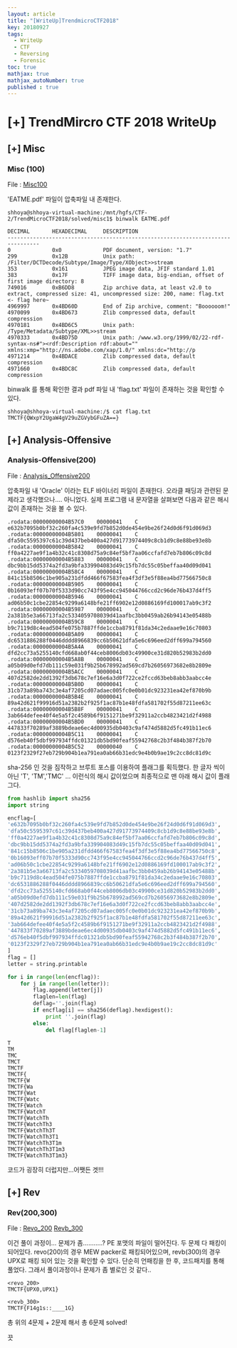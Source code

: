 ```yaml
---
layout: article
title: "[WriteUp]TrendmicroCTF2018"
key: 20180927
tags:
  - WriteUp
  - CTF
  - Reversing
  - Forensic
toc: true
mathjax: true
mathjax_autoNumber: true
published : true
---
```


# [+] TrendMircro CTF 2018 WriteUp

<!--more-->

## [+] Misc

### Misc (100)

File : <a href="https://github.com/Shhoya/Shhoya.github.io/raw/master/CTF/TMCTF2018/misc_100.zip">Misc100</a>

'EATME.pdf' 파일이 압축파일 내 존재한다.

```
shhoya@shhoya-virtual-machine:/mnt/hgfs/CTF-2/TrendMicroCTF2018/solved/misc1$ binwalk EATME.pdf 

DECIMAL       HEXADECIMAL     DESCRIPTION
--------------------------------------------------------------------------------
0             0x0             PDF document, version: "1.7"
299           0x12B           Unix path: /Filter/DCTDecode/Subtype/Image/Type/XObject>>stream
353           0x161           JPEG image data, JFIF standard 1.01
383           0x17F           TIFF image data, big-endian, offset of first image directory: 8
749016        0xB6DD8         Zip archive data, at least v2.0 to extract, compressed size: 41, uncompressed size: 200, name: flag.txt	<- flag here~
4969997       0x4BD60D        End of Zip archive, comment: "Boooooom!"
4970099       0x4BD673        Zlib compressed data, default compression
4970181       0x4BD6C5        Unix path: /Type/Metadata/Subtype/XML>>stream
4970333       0x4BD75D        Unix path: /www.w3.org/1999/02/22-rdf-syntax-ns#"><rdf:Description rdf:about="" xmlns:xmp="http://ns.adobe.com/xap/1.0/" xmlns:dc="http://p
4971214       0x4BDACE        Zlib compressed data, default compression
4971660       0x4BDC8C        Zlib compressed data, default compression

```

binwalk 를 통해 확인한 결과 pdf 파일 내 'flag.txt' 파일이 존재하는 것을 확인할 수 있다.

```
shhoya@shhoya-virtual-machine:/$ cat flag.txt 
TMCTF{QWxpY2UgaW4gV29uZGVybGFuZA==}
```



## [+] Analysis-Offensive

### Analysis-Offensive(200)

File : <a href="https://github.com/Shhoya/Shhoya.github.io/raw/master/CTF/TMCTF2018/ao_200.zip">Analysis_Offensive200</a>

압축파일 내 'Oracle' 이라는 ELF 바이너리 파일이 존재한다.
오라클 패딩과 관련된 문제라고 생각했으나.... 아니었다.
실제 프로그램 내 문자열을 살펴보면 다음과 같은 해시 값이 존재하는 것을 볼 수 있다.

```assembly
.rodata:00000000004B57C0	00000041	C	e632b7095b0bf32c260fa4c539e9fd7b852d0de454e9be26f24d0d6f91d069d3
.rodata:00000000004B5801	00000041	C	dfa50c5595397c61c39d437beb400a427d91773974409c8cb1d9c8e88be93e8b
.rodata:00000000004B5842	00000041	C	ff0a4227ae9f1a4b32c41c8308d75a9c84ef5bf7aa06ccfafd7eb7b806c09c8d
.rodata:00000000004B5883	00000041	C	dbc9bb15dd5374a2fd3a9bfa339904083d49c15fb7dc55c05beffaa40d09d041
.rodata:00000000004B58C4	00000041	C	841c15b8506c1be905a231dfdd466f67583fea4f3df3e5f88ea4bd77566750c8
.rodata:00000000004B5905	00000041	C	0b16093eff07b70f5333d90cc743f95e4cc945044766ccd2c96de76b437d4ff5
.rodata:00000000004B5946	00000041	C	ad06b50c1cbe22854c9299a6148bfe21ff6902e12d0886169fd100017ab9c3f2
.rodata:00000000004B5987	00000041	C	2a381b5e3a66713fa2c5334059708039d41aafbc3bb0459ab26b94143e05488b
.rodata:00000000004B59C8	00000041	C	b9c7119d8c4ead504fe075b7887ffde1ccba8791f81da34c2edaae9e16c70803
.rodata:00000000004B5A09	00000041	C	dc6531886288f0446dddd8966839cc6b50621dfa5e6c696eed2dff699a794560
.rodata:00000000004B5A4A	00000041	C	dfd2cc73a5255140cfd668ab0f44ceb8006db03c49900ce31d820b52983b2dd0
.rodata:00000000004B5A8B	00000041	C	a05b09d0efd7db111c59e031f9b25b678992ad569cd7b26056973682e8b2809e
.rodata:00000000004B5ACC	00000041	C	407d2582de2dd1392f3db678c7ef16e6a3d0f722ce2fccd63beb8abb3aabcc4e
.rodata:00000000004B5B0D	00000041	C	31cb73a89ba743c3e4af7205cd07adaec005fc0e0b01dc923231ea42ef870b9b
.rodata:00000000004B5B4E	00000041	C	89a42d621f99916d51a2382b2f925f1ac87b1e48fdfa581702f55d87211ee63c
.rodata:00000000004B5B8F	00000041	C	3ab664defee40f4e5a5f2c4589b6f9151271be9f32911a2ccb4823421d2f4988
.rodata:00000000004B5BD0	00000041	C	447833f70289af3889bdeae6ec4d00935db0403c9af474d5882d5fc491b11ec6
.rodata:00000000004B5C11	00000041	C	d576eb40f5dbf997934ffdc01321db5bd90feaf55942768c2b3f484b387f2b70
.rodata:00000000004B5C52	00000040	C	0123f2329f27eb729b904b1ea791ea0ab66b31edc9e4b0b9ae19c2cc8dc81d9c
```

sha-256 인 것을 짐작하고 브루트 포스를 이용하여 플래그를 획득했다. 한 글자 씩이 아닌 'T', 'TM','TMC' ... 이런식의 해시 값이었으며 최종적으로 맨 아래 해시 값이 플래그다.

```python
from hashlib import sha256
import string

encflag=[
'e632b7095b0bf32c260fa4c539e9fd7b852d0de454e9be26f24d0d6f91d069d3',
'dfa50c5595397c61c39d437beb400a427d91773974409c8cb1d9c8e88be93e8b',
'ff0a4227ae9f1a4b32c41c8308d75a9c84ef5bf7aa06ccfafd7eb7b806c09c8d',
'dbc9bb15dd5374a2fd3a9bfa339904083d49c15fb7dc55c05beffaa40d09d041',
'841c15b8506c1be905a231dfdd466f67583fea4f3df3e5f88ea4bd77566750c8',
'0b16093eff07b70f5333d90cc743f95e4cc945044766ccd2c96de76b437d4ff5',
'ad06b50c1cbe22854c9299a6148bfe21ff6902e12d0886169fd100017ab9c3f2',
'2a381b5e3a66713fa2c5334059708039d41aafbc3bb0459ab26b94143e05488b',
'b9c7119d8c4ead504fe075b7887ffde1ccba8791f81da34c2edaae9e16c70803',
'dc6531886288f0446dddd8966839cc6b50621dfa5e6c696eed2dff699a794560',
'dfd2cc73a5255140cfd668ab0f44ceb8006db03c49900ce31d820b52983b2dd0',
'a05b09d0efd7db111c59e031f9b25b678992ad569cd7b26056973682e8b2809e',
'407d2582de2dd1392f3db678c7ef16e6a3d0f722ce2fccd63beb8abb3aabcc4e',
'31cb73a89ba743c3e4af7205cd07adaec005fc0e0b01dc923231ea42ef870b9b',
'89a42d621f99916d51a2382b2f925f1ac87b1e48fdfa581702f55d87211ee63c',
'3ab664defee40f4e5a5f2c4589b6f9151271be9f32911a2ccb4823421d2f4988',
'447833f70289af3889bdeae6ec4d00935db0403c9af474d5882d5fc491b11ec6',
'd576eb40f5dbf997934ffdc01321db5bd90feaf55942768c2b3f484b387f2b70',
'0123f2329f27eb729b904b1ea791ea0ab66b31edc9e4b0b9ae19c2cc8dc81d9c'
]
flag = []
letter = string.printable

for i in range(len(encflag)):
    for j in range(len(letter)):
        flag.append(letter[j])
        flaglen=len(flag)
        deflag=''.join(flag)
        if encflag[i] == sha256(deflag).hexdigest():
            print ''.join(flag)
        else:
            del flag[flaglen-1]
```

```
T
TM
TMC
TMCT
TMCTF
TMCTF{
TMCTF{W
TMCTF{Wa
TMCTF{Wat
TMCTF{Watc
TMCTF{Watch
TMCTF{WatchT
TMCTF{WatchTh
TMCTF{WatchTh3
TMCTF{WatchTh3T
TMCTF{WatchTh3T1
TMCTF{WatchTh3T1m
TMCTF{WatchTh3T1m3
TMCTF{WatchTh3T1m3}
```

코드가 굉장히 더럽지만...어쨋든 겟!!!

## [+] Rev

### Rev(200,300)

File : <a href="https://github.com/Shhoya/Shhoya.github.io/raw/master/CTF/TMCTF2018/revo_200.zip">Revo_200</a> <a href="https://github.com/Shhoya/Shhoya.github.io/raw/master/CTF/TMCTF2018/revb_300.7z">Revb_300</a>

이건 풀이 과정이... 문제가 좀...........?
PE 포맷의 파일이 떨어진다. 두 문제 다 패킹이 되어있다. revo(200)의 경우 MEW packer로 패킹되어있으며, revb(300)의 경우 UPX로 패킹 되어 있는 것을 확인할 수 있다.
단순히 언패킹을 한 후, 코드패치를 통해 풀었다. 그래서 풀이과정이나 문제가 좀 별로인 것 같다..

```
<revo_200>
TMCTF{UPX0,UPX1}

<revb_300>
TMCTF{F14g1s::____1G}
```



총 위의 4문제 + 2문제 해서 총 6문제 solved!

끗